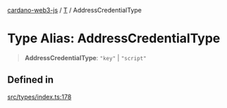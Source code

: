 [cardano-web3-js](../../../index.md) / [T](../index.md) / AddressCredentialType

# Type Alias: AddressCredentialType

> **AddressCredentialType**: `"key"` \| `"script"`

## Defined in

[src/types/index.ts:178](https://github.com/xray-network/cardano-web3-js/blob/51359f53a33988f2d248eab0454f4ef69063970a/src/types/index.ts#L178)
